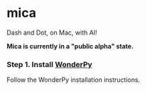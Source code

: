 # mica
Dash and Dot, on Mac, with AI!

**Mica is currently in a "public alpha" state.**

### Step 1. Install [WonderPy](https://github.com/playi/WonderPy)
Follow the WonderPy installation instructions.

